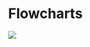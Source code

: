 # Flowcharts

[![](https://mermaid.ink/img/pako:eNpNkE1rwzAMhv-K8CmDdKedchisSdpubDBob00Pqq18QCIXR25aSv_7PDeD-WAs63nEa9-UtoZUpureTrpFJ7ArKoaw3vZbCfUBFotXWCbvrHtvCD7wjKN23UmgY7Gw2X19wvEKU8fGTs-We4vm6TFiGd08yVvkhh6otizEMhN5JIokd4QCtWctnWVoSMqL9iPNWBGxMlmTwAuc0XV47GnMYGptitFJpxYlbMSzU0ZnFR2HIdwQAhu6gK3_z5jpVaTXybcLrwJpCSgG-OuvY3-zL9kcKg53KlUDuQE7E37v9gtVKmgDVSoLR0M1-l4qVfE9oOjFbq-sVSbOU6r8yaBQ0WHjcFBZjf1I9x_te33K?type=png)](https://mermaid.live/edit#pako:eNpNkE1rwzAMhv-K8CmDdKedchisSdpubDBob00Pqq18QCIXR25aSv_7PDeD-WAs63nEa9-UtoZUpureTrpFJ7ArKoaw3vZbCfUBFotXWCbvrHtvCD7wjKN23UmgY7Gw2X19wvEKU8fGTs-We4vm6TFiGd08yVvkhh6otizEMhN5JIokd4QCtWctnWVoSMqL9iPNWBGxMlmTwAuc0XV47GnMYGptitFJpxYlbMSzU0ZnFR2HIdwQAhu6gK3_z5jpVaTXybcLrwJpCSgG-OuvY3-zL9kcKg53KlUDuQE7E37v9gtVKmgDVSoLR0M1-l4qVfE9oOjFbq-sVSbOU6r8yaBQ0WHjcFBZjf1I9x_te33K)